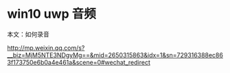 # win10 uwp 音频

本文：如何录音

<!--more-->
<!-- CreateTime:2020/3/5 9:26:17 -->


<div id="toc"></div>
<!-- csdn -->

http://mp.weixin.qq.com/s?__biz=MjM5NTE3NDgyMg==&mid=2650315863&idx=1&sn=729316388ec863f173750e6b0a4e461a&scene=0#wechat_redirect